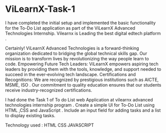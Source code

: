 # ViLearnX-Task-1

I have completed the initial setup and implemented the basic functionality for the To-Do List application as part of the ViLearnX Advanced Technologies Internship.
Vilearnx is Leading the best digital edtech platform .

Certainly! ViLearnX Advanced Technologies is a forward-thinking organization dedicated to bridging the global technical skills gap. Our mission is to transform lives by revolutionizing the way people learn to code.
Empowering Future Tech Leaders:
ViLearnX empowers aspiring tech leaders by providing them with the tools, knowledge, and support needed to succeed in the ever-evolving tech landscape.
Certifications and Recognitions:
We are recognized by prestigious institutions such as AICTE, MSME, ISO .
Our commitment to quality education ensures that our students receive industry-recognized certifications.

I had done the Task 1 of To do List web Application at vilearnx advanced technologies internship program .
Create a simple UI for To-Do List using HTML ,CSS and JavaScript .
Include an input field for adding tasks and a list to display existing tasks.

Technology used :
HTML
CSS
JAVASCRIPT 